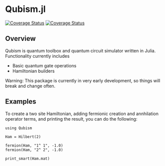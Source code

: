 # Qubism.jl

<a href='https://travis-ci.org/torinfs/Qubism.jl'><img src='https://travis-ci.org/torinfs/Qubism.jl.svg?branch=master' alt='Coverage Status' class='center'/></a> [![Coverage Status](https://coveralls.io/repos/github/torinfs/Qubism.jl/badge.svg?branch=master)](https://coveralls.io/github/torinfs/Qubism.jl?branch=master)

## Overview

Qubism is quantum toolbox and quantum circuit simulator written in Julia. Functionality currently includes
- Basic quantum gate operations
- Hamiltonian builders

Warning: This package is currently in very early development, so things will break and change often.

## Examples

To create a two site Hamiltonian, adding fermionic creation and annhilation operator terms,
and printing the result, you can do the following:
```
using Qubism

Ham = Hilbert(2)

fermion(Ham, "1^ 1", -1.0)
fermion(Ham, "2^ 2", -1.0)

print_smart(Ham.mat)
```



